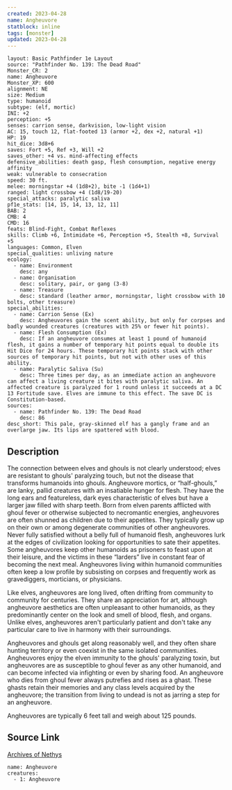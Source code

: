 ```yaml
---
created: 2023-04-28
name: Angheuvore
statblock: inline
tags: [monster]
updated: 2023-04-28
---
```

```statblock
layout: Basic Pathfinder 1e Layout
source: "Pathfinder No. 139: The Dead Road"
Monster_CR: 2
name: Angheuvore
Monster_XP: 600
alignment: NE
size: Medium
type: humanoid
subtype: (elf, mortic)
INI: +2
perception: +5
senses: carrion sense, darkvision, low-light vision
AC: 15, touch 12, flat-footed 13 (armor +2, dex +2, natural +1)
HP: 19
hit_dice: 3d8+6
saves: Fort +5, Ref +3, Will +2
saves_other: +4 vs. mind-affecting effects
defensive_abilities: death gasp, flesh consumption, negative energy affinity
weak: vulnerable to consecration
speed: 30 ft.
melee: morningstar +4 (1d8+2), bite -1 (1d4+1)
ranged: light crossbow +4 (1d8/19-20)
special_attacks: paralytic saliva
pf1e_stats: [14, 15, 14, 13, 12, 11]
BAB: 2
CMB: 4
CMD: 16
feats: Blind-Fight, Combat Reflexes
skills: Climb +6, Intimidate +6, Perception +5, Stealth +8, Survival +5
languages: Common, Elven
special_qualities: unliving nature
ecology:
  - name: Environment
    desc: any
  - name: Organisation
    desc: solitary, pair, or gang (3-8)
  - name: Treasure
    desc: standard (leather armor, morningstar, light crossbow with 10 bolts, other treasure)
special_abilities:
  - name: Carrion Sense (Ex)
    desc: Angheuvores gain the scent ability, but only for corpses and badly wounded creatures (creatures with 25% or fewer hit points).
  - name: Flesh Consumption (Ex)
    desc: If an angheuvore consumes at least 1 pound of humanoid flesh, it gains a number of temporary hit points equal to double its Hit Dice for 24 hours. These temporary hit points stack with other sources of temporary hit points, but not with other uses of this ability.
  - name: Paralytic Saliva (Su)
    desc: Three times per day, as an immediate action an angheuvore can affect a living creature it bites with paralytic saliva. An affected creature is paralyzed for 1 round unless it succeeds at a DC 13 Fortitude save. Elves are immune to this effect. The save DC is Constitution-based.
sources:
  - name: Pathfinder No. 139: The Dead Road
    desc: 86
desc_short: This pale, gray-skinned elf has a gangly frame and an overlarge jaw. Its lips are spattered with blood.
```
## Description
The connection between elves and ghouls is not clearly understood; elves are resistant to ghouls' paralyzing touch, but not the disease that transforms humanoids into ghouls. Angheuvore mortics, or “half-ghouls,” are lanky, pallid creatures with an insatiable hunger for flesh. They have the long ears and featureless, dark eyes characteristic of elves but have a larger jaw filled with sharp teeth. Born from elven parents afflicted with ghoul fever or otherwise subjected to necromantic energies, angheuvores are often shunned as children due to their appetites. They typically grow up on their own or among degenerate communities of other angheuvores. Never fully satisfied without a belly full of humanoid flesh, angheuvores lurk at the edges of civilization looking for opportunities to sate their appetites. Some angheuvores keep other humanoids as prisoners to feast upon at their leisure, and the victims in these “larders” live in constant fear of becoming the next meal. Angheuvores living within humanoid communities often keep a low profile by subsisting on corpses and frequently work as gravediggers, morticians, or physicians.

 Like elves, angheuvores are long lived, often drifting from community to community for centuries. They share an appreciation for art, although angheuvore aesthetics are often unpleasant to other humanoids, as they predominantly center on the look and smell of blood, flesh, and organs. Unlike elves, angheuvores aren't particularly patient and don't take any particular care to live in harmony with their surroundings.

 Angheuvores and ghouls get along reasonably well, and they often share hunting territory or even coexist in the same isolated communities. Angheuvores enjoy the elven immunity to the ghouls' paralyzing toxin, but angheuvores are as susceptible to ghoul fever as any other humanoid, and can become infected via infighting or even by sharing food. An angheuvore who dies from ghoul fever always putrefies and rises as a ghast. These ghasts retain their memories and any class levels acquired by the angheuvore; the transition from living to undead is not as jarring a step for an angheuvore.

 Angheuvores are typically 6 feet tall and weigh about 125 pounds.
## Source Link
[Archives of Nethys](https://aonprd.com/MonsterDisplay.aspx?ItemName=Angheuvore)
```encounter-table
name: Angheuvore
creatures:
  - 1: Angheuvore
```
